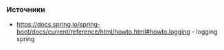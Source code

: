 ### Источники

* https://docs.spring.io/spring-boot/docs/current/reference/html/howto.html#howto.logging - logging spring